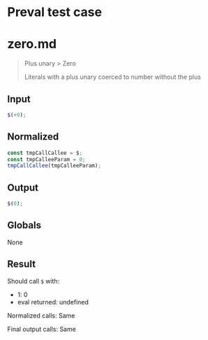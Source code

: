 # Preval test case

# zero.md

> Plus unary > Zero
>
> Literals with a plus unary coerced to number without the plus

## Input

`````js filename=intro
$(+0);
`````

## Normalized

`````js filename=intro
const tmpCallCallee = $;
const tmpCalleeParam = 0;
tmpCallCallee(tmpCalleeParam);
`````

## Output

`````js filename=intro
$(0);
`````

## Globals

None

## Result

Should call `$` with:
 - 1: 0
 - eval returned: undefined

Normalized calls: Same

Final output calls: Same
